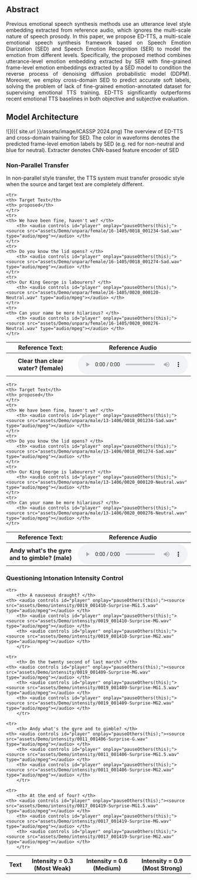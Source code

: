 <!-- <p align="justify">
In this post, we show the demo of ED-TTS: Multi-Scale Emotion Modeling using Cross-Domain Emotion Diarization for Emotional Speech Synthesis
</p> -->

## Abstract
<p align="justify">
Previous emotional speech synthesis methods use an utterance level style embedding extracted from reference audio, which ignores the multi-scale nature of speech prosody. In this paper, we propose ED-TTS, a multi-scale emotional speech synthesis framework based on Speech Emotion Diarization (SED) and Speech Emotion Recognition (SER) to model the emotion from different levels. Specifically, the proposed method combines utterance-level emotion embedding extracted by SER with fine-grained frame-level emotion embeddings extracted by a SED model to condition the reverse process of denoising diffusion probabilistic model (DDPM). Moreover, we employ cross-domain SED to predict accurate soft labels, solving the problem of lack of fine-grained emotion-annotated dataset for supervising emotional TTS training. ED-TTS significantly outperforms recent emotional TTS baselines in both objective and subjective evaluation.
</p>

## Model Architecture

![]({{ site.url }}/assets/image/ICASSP 2024.png) 
The overview of ED-TTS and cross-domain training for SED. The color in waveforms denotes the predicted frame-level emotion labels by SED (e.g. red for non-neutral and blue for neutral). Extracter denotes CNN-based feature encoder of SED 


### Non-Parallel Transfer
In non-parallel style transfer, the TTS system must transfer prosodic style when the source and target text are completely different.

<table>
    <tr>
	<th> Reference Text:</th>
	<th> Reference Audio</th>
    </tr>
    <tr>
       	<th> Clear than clear water? (female) </th>
       	<th> <audio controls id="player" onplay="pauseOthers(this);"><source src="assets/Demo/unpara/female/16-1405/ref.wav" type="audio/mpeg"></audio> </th>
    </tr>
	
    <tr>
	<th> Target Text</th>
	<th> proposed</th>
    </tr>
    <tr>
	<th> We have been fine, haven't we? </th>
       	<th> <audio controls id="player" onplay="pauseOthers(this);"><source src="assets/Demo/unpara/female/16-1405/0018_001234-Sad.wav" type="audio/mpeg"></audio> </th>
    </tr>
    <tr>
	<th> Do you know the lid opens? </th>
       	<th> <audio controls id="player" onplay="pauseOthers(this);"><source src="assets/Demo/unpara/female/16-1405/0018_001274-Sad.wav" type="audio/mpeg"></audio> </th>
    </tr>
    <tr>
	<th> Our King George is labourers? </th>
       	<th> <audio controls id="player" onplay="pauseOthers(this);"><source src="assets/Demo/unpara/female/16-1405/0020_000120-Neutral.wav" type="audio/mpeg"></audio> </th>
    </tr>
    <tr>
	<th> Can your name be more hilarious? </th>
       	<th> <audio controls id="player" onplay="pauseOthers(this);"><source src="assets/Demo/unpara/female/16-1405/0020_000276-Neutral.wav" type="audio/mpeg"></audio> </th>
    </tr>
</table>	



<table>
    <tr>
	<th> Reference Text:</th>
	<th> Reference Audio</th>
    </tr>
    <tr>
       	<th> Andy what's the gyre and to gimble? (male) </th>
       	<th> <audio controls id="player" onplay="pauseOthers(this);"><source src="assets/Demo/unpara/male/13-1406/ref.wav" type="audio/mpeg"></audio> </th>
    </tr>
	
    <tr>
	<th> Target Text</th>
	<th> proposed</th>
    </tr>
    <tr>
	<th> We have been fine, haven't we? </th>
       	<th> <audio controls id="player" onplay="pauseOthers(this);"><source src="assets/Demo/unpara/male/13-1406/0018_001234-Sad.wav" type="audio/mpeg"></audio> </th>
    </tr>
    <tr>
	<th> Do you know the lid opens? </th>
       	<th> <audio controls id="player" onplay="pauseOthers(this);"><source src="assets/Demo/unpara/male/13-1406/0018_001274-Sad.wav" type="audio/mpeg"></audio> </th>
    </tr>
    <tr>
	<th> Our King George is labourers? </th>
       	<th> <audio controls id="player" onplay="pauseOthers(this);"><source src="assets/Demo/unpara/male/13-1406/0020_000120-Neutral.wav" type="audio/mpeg"></audio> </th>
    </tr>
    <tr>
	<th> Can your name be more hilarious? </th>
       	<th> <audio controls id="player" onplay="pauseOthers(this);"><source src="assets/Demo/unpara/male/13-1406/0020_000276-Neutral.wav" type="audio/mpeg"></audio> </th>
    </tr>
</table>



### Questioning Intonation Intensity Control

<table>
    <tr> 
        <th> Text </th>
	<th style="5px;word-wrap;word-break"> Intensity = 0.3 (Most Weak)</th>
        <th style="5px;word-wrap;word-break"> Intensity = 0.6 (Medium) </th>
        <th style="5px;word-wrap;word-break"> Intensity = 0.9 (Most Strong) </th>
    </tr>

	<tr>
        <th> A nauseous draught? </th>
	<th> <audio controls id="player" onplay="pauseOthers(this);"><source src="assets/Demo/intensity/0019_001410-Surprise-MG1.5.wav" type="audio/mpeg"></audio> </th>
        <th> <audio controls id="player" onplay="pauseOthers(this);"><source src="assets/Demo/intensity/0019_001410-Surprise-MG.wav" type="audio/mpeg"></audio> </th>
        <th> <audio controls id="player" onplay="pauseOthers(this);"><source src="assets/Demo/intensity/0019_001410-Surprise-MG2.wav" type="audio/mpeg"></audio> </th>
        </tr>
	
	<tr>
        <th> On the twenty second of last march? </th>
	<th> <audio controls id="player" onplay="pauseOthers(this);"><source src="assets/Demo/intensity/0019_001409-Surprise-MG.wav" type="audio/mpeg"></audio> </th>
        <th> <audio controls id="player" onplay="pauseOthers(this);"><source src="assets/Demo/intensity/0019_001409-Surprise-MG1.5.wav" type="audio/mpeg"></audio> </th>
        <th> <audio controls id="player" onplay="pauseOthers(this);"><source src="assets/Demo/intensity/0019_001409-Surprise-MG2.wav" type="audio/mpeg"></audio> </th>
        </tr>

   	<tr>
        <th> Andy what's the gyre and to gimble? </th>
	<th> <audio controls id="player" onplay="pauseOthers(this);"><source src="assets/Demo/intensity/0011_001406-Surprise-G.wav" type="audio/mpeg"></audio> </th>
        <th> <audio controls id="player" onplay="pauseOthers(this);"><source src="assets/Demo/intensity/0011_001406-Surprise-MG1.5.wav" type="audio/mpeg"></audio> </th>
        <th> <audio controls id="player" onplay="pauseOthers(this);"><source src="assets/Demo/intensity/0011_001406-Surprise-MG2.wav" type="audio/mpeg"></audio> </th>
        </tr>
	
	<tr>
        <th> At the end of four? </th>
	<th> <audio controls id="player" onplay="pauseOthers(this);"><source src="assets/Demo/intensity/0017_001419-Surprise-MG1.5.wav" type="audio/mpeg"></audio> </th>
        <th> <audio controls id="player" onplay="pauseOthers(this);"><source src="assets/Demo/intensity/0017_001419-Surprise-MG.wav" type="audio/mpeg"></audio> </th>
        <th> <audio controls id="player" onplay="pauseOthers(this);"><source src="assets/Demo/intensity/0017_001419-Surprise-MG2.wav" type="audio/mpeg"></audio> </th>
        </tr>
	
	

</table>
